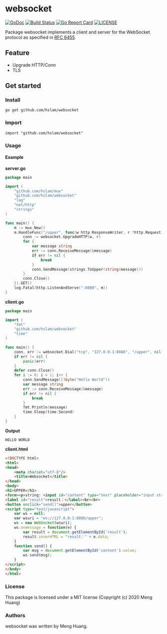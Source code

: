 # websocket
[![GoDoc](https://godoc.org/github.com/hslam/websocket?status.svg)](https://godoc.org/github.com/hslam/websocket)
[![Build Status](https://travis-ci.org/hslam/websocket.svg?branch=master)](https://travis-ci.org/hslam/websocket)
[![Go Report Card](https://goreportcard.com/badge/github.com/hslam/websocket?v=7e100)](https://goreportcard.com/report/github.com/hslam/websocket)
[![LICENSE](https://img.shields.io/github/license/hslam/websocket.svg?style=flat-square)](https://github.com/hslam/websocket/blob/master/LICENSE)

Package websocket implements a client and server for the WebSocket protocol as specified in [RFC 6455](https://tools.ietf.org/html/rfc6455 "RFC 6455").

## Feature
* Upgrade HTTP/Conn
* TLS

## Get started

### Install
```
go get github.com/hslam/websocket
```
### Import
```
import "github.com/hslam/websocket"
```
### Usage
#### Example

**server.go**
```go
package main

import (
	"github.com/hslam/mux"
	"github.com/hslam/websocket"
	"log"
	"net/http"
	"strings"
)

func main() {
	m := mux.New()
	m.HandleFunc("/upper", func(w http.ResponseWriter, r *http.Request) {
		conn := websocket.UpgradeHTTP(w, r)
		for {
			var message string
			err := conn.ReceiveMessage(&message)
			if err != nil {
				break
			}
			conn.SendMessage(strings.ToUpper(string(message)))
		}
		conn.Close()
	}).GET()
	log.Fatal(http.ListenAndServe(":8080", m))
}
```

**client.go**
```go
package main

import (
	"fmt"
	"github.com/hslam/websocket"
	"time"
)

func main() {
	conn, err := websocket.Dial("tcp", "127.0.0.1:8080", "/upper", nil)
	if err != nil {
		panic(err)
	}
	defer conn.Close()
	for i := 0; i < 1; i++ {
		conn.SendMessage([]byte("Hello World"))
		var message string
		err := conn.ReceiveMessage(&message)
		if err != nil {
			break
		}
		fmt.Println(message)
		time.Sleep(time.Second)
	}
}
```

**Output**
```
HELLO WORLD
```

**client.html**
```html
<!DOCTYPE html>
<html>
<head>
    <meta charset="utf-8"/>
    <title>Websocket</title>
</head>
<body>
<h1>UPPER</h1>
<form><p>string: <input id="content" type="text" placeholder="input string"></p></form>
<label id="result">result：</label><br><br>
<button onclick="send()">upper</button>
<script type="text/javascript">
    var ws = null;
    var wsuri = "ws://127.0.0.1:8080/upper";
    ws = new WebSocket(wsuri);
    ws.onmessage = function(e) {
        var result = document.getElementById('result');
        result.innerHTML = "result：" + e.data;
    }
    function send() {
        var msg = document.getElementById('content').value;
        ws.send(msg);
    }
</script>
</body>
</html>
```

### License
This package is licensed under a MIT license (Copyright (c) 2020 Meng Huang)


### Authors
websocket was written by Meng Huang.


